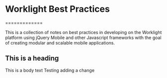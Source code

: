 # Worklight Best Practices
=============

This is a collection of notes on best practices in developing on the Worklight platform using jQuery Mobile and other Javascript frameworks with the goal of creating modular and scalable mobile applications.

## This is a heading
This is a body text
Testing adding a change
